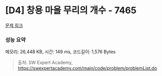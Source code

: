 # [D4] 창용 마을 무리의 개수 - 7465 

[문제 링크](https://swexpertacademy.com/main/code/problem/problemDetail.do?contestProbId=AWngfZVa9XwDFAQU) 

### 성능 요약

메모리: 26,448 KB, 시간: 149 ms, 코드길이: 1,576 Bytes



> 출처: SW Expert Academy, https://swexpertacademy.com/main/code/problem/problemList.do